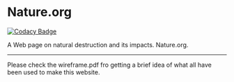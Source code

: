 # Nature.org

[![Codacy Badge](https://api.codacy.com/project/badge/Grade/b6118cc73fa34da691e9c4adaa6c6dde)](https://app.codacy.com/gh/navydhara79/Nature.org?utm_source=github.com&utm_medium=referral&utm_content=navydhara79/Nature.org&utm_campaign=Badge_Grade)

A Web page on natural destruction and its impacts. Nature.org.

------------------------------------------------------------------------------------------------------------------

Please check the wireframe.pdf fro getting a brief idea of what all have been used to make this website.
